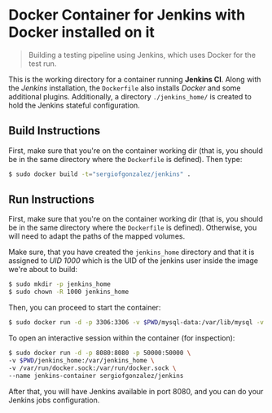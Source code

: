 # Docker Container for Jenkins with Docker installed on it
> Building a testing pipeline using Jenkins, which uses Docker for the test run.

This is the working directory for a container running **Jenkins CI**. Along with the *Jenkins* installation, the `Dockerfile` also installs *Docker* and some additional plugins.
Additionally, a directory `./jenkins_home/` is created to hold the Jenkins stateful configuration.


## Build Instructions
First, make sure that you're on the container working dir (that is, you should be in the same directory where the `Dockerfile` is defined).
Then type:
```bash
$ sudo docker build -t="sergiofgonzalez/jenkins" .
```

## Run Instructions
First, make sure that you're on the container working dir (that is, you should be in the same directory where the `Dockerfile` is defined). Otherwise, you will need to adapt the paths of the mapped volumes.

Make sure, that you have created the `jenkins_home` directory and that it is assigned to *UID 1000* which is the UID of the jenkins user inside the image we're about to build:
```bash
$ sudo mkdir -p jenkins_home
$ sudo chown -R 1000 jenkins_home
```

Then, you can proceed to start the container:
```bash
$ sudo docker run -d -p 3306:3306 -v $PWD/mysql-data:/var/lib/mysql -v $PWD/mysql-custom-config:/etc/mysql/conf.d --name mysql56-container sergiofgonzalez/mysql56:v1
```

To open an interactive session within the container (for inspection):
```bash
$ sudo docker run -d -p 8080:8080 -p 50000:50000 \
-v $PWD/jenkins_home:/var/jenkins_home \
-v /var/run/docker.sock:/var/run/docker.sock \
--name jenkins-container sergiofgonzalez/jenkins
```

After that, you will have Jenkins available in port 8080, and you can do your Jenkins jobs configuration.
